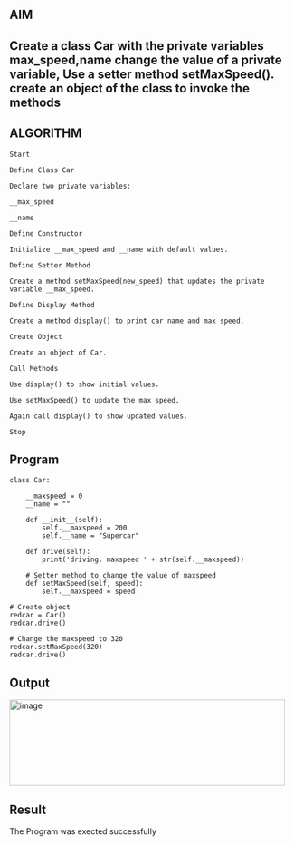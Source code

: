 
## AIM

Create a class Car with the private variables max_speed,name change the value of a private variable, Use a setter method  setMaxSpeed(). create an object of the class to invoke the methods
---

## ALGORITHM
```
Start

Define Class Car

Declare two private variables:

__max_speed

__name

Define Constructor

Initialize __max_speed and __name with default values.

Define Setter Method

Create a method setMaxSpeed(new_speed) that updates the private variable __max_speed.

Define Display Method

Create a method display() to print car name and max speed.

Create Object

Create an object of Car.

Call Methods

Use display() to show initial values.

Use setMaxSpeed() to update the max speed.

Again call display() to show updated values.

Stop
```

##  Program
```
class Car:

    __maxspeed = 0
    __name = ""
    
    def __init__(self):
        self.__maxspeed = 200
        self.__name = "Supercar"
    
    def drive(self):
        print('driving. maxspeed ' + str(self.__maxspeed))

    # Setter method to change the value of maxspeed
    def setMaxSpeed(self, speed):
        self.__maxspeed = speed

# Create object
redcar = Car()
redcar.drive()

# Change the maxspeed to 320
redcar.setMaxSpeed(320)
redcar.drive()

```
## Output
<img width="487" height="152" alt="image" src="https://github.com/user-attachments/assets/807c26e1-921b-4b82-b086-9c90cb18ef0f" />

## Result
The Program was exected successfully
